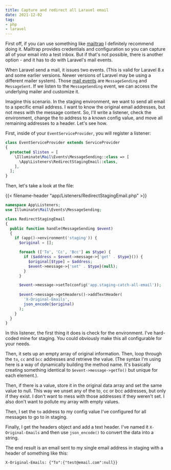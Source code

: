 ```yaml
---
title: Capture and redirect all Laravel email
date: 2021-12-02
tag:
- php
- laravel
---
```

First off, if you can use something like [mailtrap](https://mailtrap.io/) I definitely recommend doing it. Mailtrap provides credentials and configuration so you can capture all of your email into a test inbox. But if that's not possible, there is another option - and it has to do with Laravel's mail events.

<!--more-->

When Laravel send a mail, it issues two events.  (This is valid for Laravel 8.x and some earlier versions.  Newer versions of Laravel may be using a different mailer system).  Those [mail events](https://laravel.com/docs/8.x/mail#events) are `MessageSending` and `MessageSent`.  If we listen to the `MessageSending` event, we can access the underlying mailer and customize it.

Imagine this scenario.  In the staging environment, we want to send all email to a specific email address. I want to know the original email addresses, but not mess with the message content.  So, I'll write a listener, check the environment, change the to address to a known config value, and move all remaining addresses to a header.  Let's see how.

First, inside of your `EventServiceProvider`, you will register a listener:

```php
class EventServiceProvider extends ServiceProvider
{
  protected $listen = [
    \Illuminate\Mail\Events\MessageSending::class => [
      \App\Listeners\RedirectStagingEmail::class,
    ],
  ];
}
```

Then, let's take a look at the file:

{{< filename-header "app/Listeners/RedirectStagingEmail.php" >}}
```php
namespace App\Listeners;
use Illuminate\Mail\Events\MessageSending;

class RedirectStagingEmail
{
  public function handle(MessageSending $event)
  {
    if (app()->environment('staging')) {
      $original = [];

      foreach (['To', 'Cc', 'Bcc'] as $type) {
        if ($address = $event->message->{'get' . $type}()) {
          $original[$type] = $address;
          $event->message->{'set' . $type}(null);
        }
      }

      $event->message->setTo(config('app.staging-catch-all-email'));
      
      $event->message->getHeaders()->addTextHeader(
        'X-Original-Emails', 
        json_encode($original)
      );
    }
  }
}
```

In this listener, the first thing it does is check for the environment.  I've hard-coded mine for staging. You could obviously make this all configurable for your needs.

Then, it sets up an empty array of original information.  Then, loop through the `to`, `cc` and `bcc` addresses and retrieve the value.  (The syntax I'm using here is a way of dynamically building the method name.  It's basically creating something identical to `$event->message->getTo()` but unique for each element.). 

Then, if there is a value, store it in the original data array and set the same value to null.  This way we unset any of the to, cc or bcc addresses, but only if they exist. I don't want to mess with those addresses if they weren't set.  I also don't want to pollute my array with empty values.

Then, I set the `to` address to my config value I've configured for all messages to go to in staging.

Finally, I get the headers object and add a text header. I've named it `X-Original-Emails` and then use `json_encode()` to convert the data into a string.

The end result is an email sent to my single email address in staging with a header of something like this:

```
X-Original-Emails: {"To":{"test@email.com":null}}
```